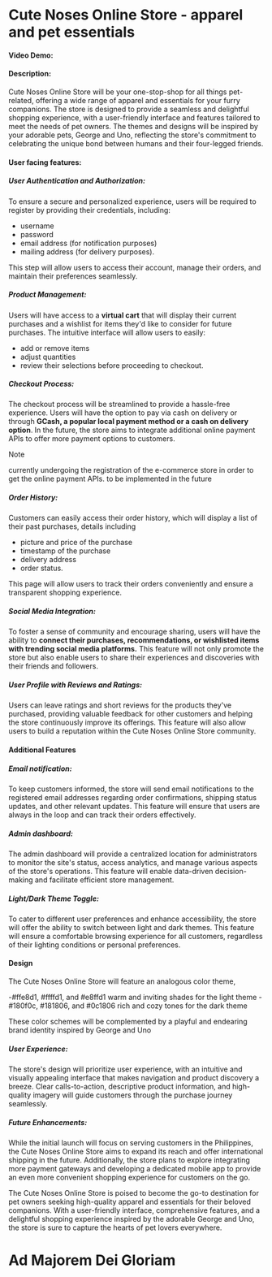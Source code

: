 # Cute Noses Online Store - apparel and pet essentials
#### Video Demo:  <URL HERE>
#### Description:
Cute Noses Online Store will be your one-stop-shop for all things pet-related, offering a wide range of apparel and essentials for your furry companions. The store is designed to provide a seamless and delightful shopping experience, with a user-friendly interface and features tailored to meet the needs of pet owners. The themes and designs will be inspired by your adorable pets, George and Uno, reflecting the store's commitment to celebrating the unique bond between humans and their four-legged friends.

#### User facing features:
##### User Authentication and Authorization:
To ensure a secure and personalized experience, users will be required to register by providing their credentials, including:


* username
* password
* email address (for notification purposes)
* mailing address (for delivery purposes).

This step will allow users to access their account, manage their orders, and maintain their preferences seamlessly.

##### Product Management:
Users will have access to a **virtual cart** that will display their current purchases and a wishlist for items they'd like to consider for future purchases. The intuitive interface will allow users to easily:

* add or remove items
* adjust quantities
* review their selections before proceeding to checkout.

##### Checkout Process:
The checkout process will be streamlined to provide a hassle-free experience. Users will have the option to pay via cash on delivery or through **GCash, a popular local payment method or a cash on delivery option**. In the future, the store aims to integrate additional online payment APIs to offer more payment options to customers.
> [!NOTE]
> currently undergoing the registration of the e-commerce store in order to get the online payment APIs. to be implemented in the future

##### Order History:
Customers can easily access their order history, which will display a list of their past purchases, details including

* picture and price of the purchase
* timestamp of the purchase
* delivery address
* order status.

This page will allow users to track their orders conveniently and ensure a transparent shopping experience.

##### Social Media Integration:
To foster a sense of community and encourage sharing, users will have the ability to **connect their purchases, recommendations, or wishlisted items with trending social media platforms.** This feature will not only promote the store but also enable users to share their experiences and discoveries with their friends and followers.


##### User Profile with Reviews and Ratings:
Users can leave ratings and short reviews for the products they've purchased, providing valuable feedback for other customers and helping the store continuously improve its offerings. This feature will also allow users to build a reputation within the Cute Noses Online Store community.


#### Additional Features

##### Email notification:
To keep customers informed, the store will send email notifications to the registered email addresses regarding order confirmations, shipping status updates, and other relevant updates. This feature will ensure that users are always in the loop and can track their orders effectively.

##### Admin dashboard:
The admin dashboard will provide a centralized location for administrators to monitor the site's status, access analytics, and manage various aspects of the store's operations. This feature will enable data-driven decision-making and facilitate efficient store management.

##### Light/Dark Theme Toggle:
To cater to different user preferences and enhance accessibility, the store will offer the ability to switch between light and dark themes. This feature will ensure a comfortable browsing experience for all customers, regardless of their lighting conditions or personal preferences.

#### Design

The Cute Noses Online Store will feature an analogous color theme,

-#ffe8d1, #ffffd1, and #e8ffd1 warm and inviting shades for the light theme
-#180f0c, #181806, and #0c1806 rich and cozy tones for the dark theme

These color schemes will be complemented by a playful and endearing brand identity inspired by George and Uno

##### User Experience:
The store's design will prioritize user experience, with an intuitive and visually appealing interface that makes navigation and product discovery a breeze. Clear calls-to-action, descriptive product information, and high-quality imagery will guide customers through the purchase journey seamlessly.

##### Future Enhancements:
While the initial launch will focus on serving customers in the Philippines, the Cute Noses Online Store aims to expand its reach and offer international shipping in the future. Additionally, the store plans to explore integrating more payment gateways and developing a dedicated mobile app to provide an even more convenient shopping experience for customers on the go.

The Cute Noses Online Store is poised to become the go-to destination for pet owners seeking high-quality apparel and essentials for their beloved companions. With a user-friendly interface, comprehensive features, and a delightful shopping experience inspired by the adorable George and Uno, the store is sure to capture the hearts of pet lovers everywhere.

# Ad Majorem Dei Gloriam
